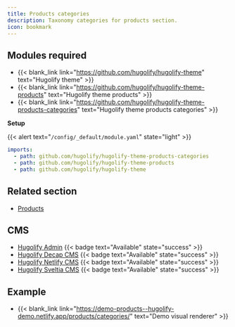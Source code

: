 ```yaml
---
title: Products categories
description: Taxonomy categories for products section.
icon: bookmark
---
```


## Modules required

- {{< blank_link link="https://github.com/hugolify/hugolify-theme" text="Hugolify theme" >}}
- {{< blank_link link="https://github.com/hugolify/hugolify-theme-products" text="Hugolify theme products" >}}
- {{< blank_link link="https://github.com/hugolify/hugolify-theme-products-categories" text="Hugolify theme products categories" >}}

**Setup**

{{< alert text="`/config/_default/module.yaml`" state="light" >}}

```yml
imports:
  - path: github.com/hugolify/hugolify-theme-products-categories
  - path: github.com/hugolify/hugolify-theme-products
  - path: github.com/hugolify/hugolify-theme
```

## Related section

- [Products](/docs/sections/products/)

## CMS

- [Hugolify Admin](/docs/cms/admin/) {{< badge text="Available" state="success" >}}
- [Hugolify Decap CMS](/docs/cms/decap-cms/) {{< badge text="Available" state="success" >}}
- [Hugolify Netlify CMS](/docs/cms/netlify-cms/) {{< badge text="Available" state="success" >}}
- [Hugolify Sveltia CMS](/docs/cms/sveltia-cms/) {{< badge text="Available" state="success" >}}

## Example

- {{< blank_link link="https://demo-products--hugolify-demo.netlify.app/products/categories/" text="Demo visual renderer" >}}

